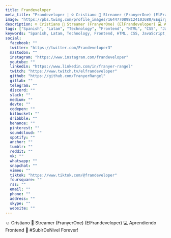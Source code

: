 ```yaml
---
title: Frandeveloper
meta_title: "Frandeveloper | ☺️ Cristiano 🔴 Streamer (FranyerOne) (ElFrandeveloper) 💻 Aprendiendo Frontend 🚀 #SubirDeNivel Forever!"
image: "https://pbs.twimg.com/profile_images/1644770898124103680/EEqirgLy_400x400.jpg"
description: ☺️ Cristiano 🔴 Streamer (FranyerOne) (ElFrandeveloper) 💻 Aprendiendo Frontend 🚀 #SubirDeNivel Forever!
tags: ["Spanish", "Latam", "Technology", "Frontend", "HTML", "CSS", "JavaScript"]
keywords: "Spanish, Latam, Technology, Frontend, HTML, CSS, JavaScript, frandeveloper, Streamer, SubirDeNivel"
social:
  facebook: ""
  twitter: "https://twitter.com/Frandeveloper3"
  mastodon: ""
  instagram: "https://www.instagram.com/frandeveloper"
  youtube: ""
  linkedin: "https://www.linkedin.com/in/franyer-rangel"
  twitch: "https://www.twitch.tv/elfrandeveloper"
  github: "https://github.com/FranyerRangel"
  gitlab: ""
  telegram: ""
  discord: ""
  slack: ""
  medium: ""
  devto: ""
  codepen: ""
  bitbucket: ""
  dribbble: ""
  behance: ""
  pinterest: ""
  soundcloud: ""
  spotify: ""
  anchor: ""
  tumblr: ""
  reddit: ""
  vk: ""
  whatsapp: ""
  snapchat: ""
  vimeo: ""
  tiktok: "https://www.tiktok.com/@frandeveloper"
  foursquare: ""
  rss: ""
  email: ""
  phone: ""
  address: ""
  skype: ""
  website: ""
---
```


☺️ Cristiano 🔴 Streamer (FranyerOne) (ElFrandeveloper) 💻 Aprendiendo Frontend 🚀 #SubirDeNivel Forever!

